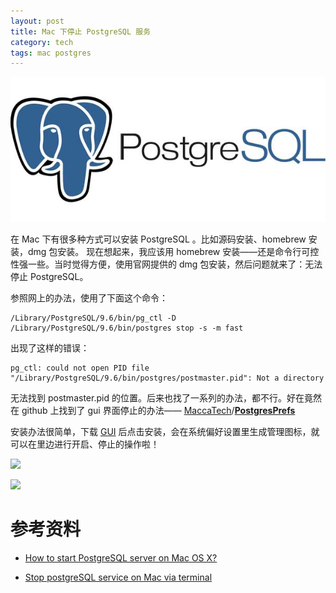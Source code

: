```yaml
---
layout: post
title: Mac 下停止 PostgreSQL 服务
category: tech
tags: mac postgres
---
```


![](/assets/img/postgresql.jpg)

在 Mac 下有很多种方式可以安装 PostgreSQL 。比如源码安装、homebrew 安装，dmg 包安装。 现在想起来，我应该用 homebrew 安装——还是命令行可控性强一些。当时觉得方便，使用官网提供的 dmg 包安装，然后问题就来了：无法停止 PostgreSQL。

参照网上的办法，使用了下面这个命令：

	/Library/PostgreSQL/9.6/bin/pg_ctl -D /Library/PostgreSQL/9.6/bin/postgres stop -s -m fast

出现了这样的错误：

	pg_ctl: could not open PID file "/Library/PostgreSQL/9.6/bin/postgres/postmaster.pid": Not a directory

无法找到 postmaster.pid 的位置。后来也找了一系列的办法，都不行。好在竟然在 github 上找到了 gui 界面停止的办法—— [MaccaTech](https://github.com/MaccaTech)/**[PostgresPrefs](https://github.com/MaccaTech/PostgresPrefs)**

安装办法很简单，下载 [GUI](https://github.com/mckenfra/postgresql-mac-preferences/releases) 后点击安装，会在系统偏好设置里生成管理图标，就可以在里边进行开启、停止的操作啦！

![](https://cdn.kelu.org/blog/2017/07/2017-07-18-3.14.18.png)

![](https://cdn.kelu.org/blog/2017/07/2017-07-18-3.12.01.png)

# 参考资料

* [How to start PostgreSQL server on Mac OS X?](https://stackoverflow.com/questions/7975556/how-to-start-postgresql-server-on-mac-os-x)

* [Stop postgreSQL service on Mac via terminal](https://stackoverflow.com/questions/34173451/stop-postgresql-service-on-mac-via-terminal)

